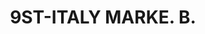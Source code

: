 ---
pid: CH774
title: 9ST-ITALY MARKE. B.
location_transcription: W. Philly
zipcode: 
outside_phl: 
neighborhood: 
age: 
age_range: 
instagram: 
image_file_name: CH_774.jpg
proposal_transcription: 
topic: Unknown
topic_summary: '0'
type: Other No Form
keywords_other: Italy
credit: 
image_labels: 
twitter: 
facebook: 
permalink: "/monuments/ch774/"
layout: item-page
---